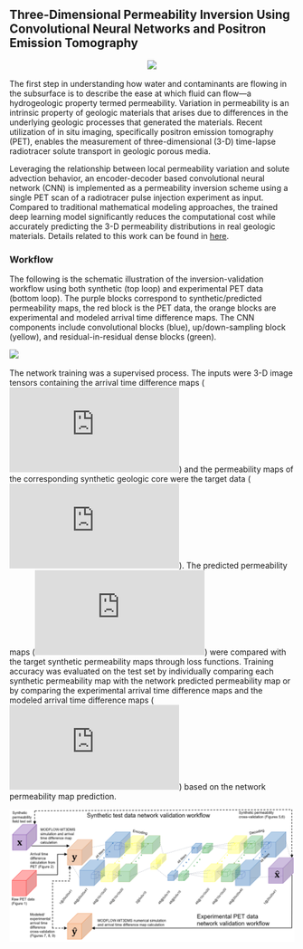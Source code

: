 ## Three-Dimensional Permeability Inversion Using Convolutional Neural Networks and Positron Emission Tomography
<p align="center">
<img src="./Figures/f7.jpg" width="800px"></img>
</p>

The first step in understanding how water and contaminants are flowing in the subsurface is to describe the ease at which fluid can flow—a hydrogeologic property termed permeability. Variation in permeability is an intrinsic property of geologic materials that arises due to differences in the underlying geologic processes that generated the materials. Recent utilization of in situ imaging, specifically positron emission tomography (PET), enables the measurement of three-dimensional (3-D) time-lapse radiotracer solute transport in geologic porous media. 

Leveraging the relationship between local permeability variation and solute advection behavior, an encoder-decoder based convolutional neural network (CNN) is implemented as a permeability inversion scheme using a single PET scan of a radiotracer pulse injection experiment as input. Compared to traditional mathematical modeling approaches, the trained deep learning model significantly reduces the computational cost while accurately predicting the 3-D permeability distributions in real geologic materials. Details related to this work can be found in <a href="https://doi.org/10.1029/2021WR031554">here</a>.

### Workflow
The following is the schematic illustration of the inversion-validation workflow using both synthetic (top loop) and experimental PET data (bottom loop). The purple blocks correspond to synthetic/predicted permeability maps, the red block is the PET data, the orange blocks are experimental and modeled arrival time difference maps. The CNN components include convolutional blocks (blue), up/down-sampling block (yellow), and residual-in-residual dense blocks (green).

<img src="https://render.githubusercontent.com/render/math?math=y">

The network training was a supervised process. The inputs were 3-D image tensors containing the arrival time difference maps (![equation](http://www.sciweavers.org/tex2img.php?eq=%5Cpmb%7By%7D&bc=White&fc=Black&im=jpg&fs=12&ff=arev&edit=0)) and the permeability maps of the corresponding synthetic geologic core were the target data (![equation](http://www.sciweavers.org/tex2img.php?eq=%5Cpmb%7Bx%7D&bc=White&fc=Black&im=jpg&fs=12&ff=arev&edit=0)). The predicted permeability maps (![equation](http://www.sciweavers.org/tex2img.php?eq=%5Cpmb%7B%5Chat%7Bx%7D%7D&bc=White&fc=Black&im=jpg&fs=12&ff=arev&edit=0)) were compared with the target synthetic permeability maps through loss functions. Training accuracy was evaluated on the test set by individually comparing each synthetic permeability map with the network predicted permeability map or by comparing the experimental arrival time difference maps and the modeled arrival time difference maps (![equation](http://www.sciweavers.org/tex2img.php?eq=%5Cpmb%7B%5Chat%7By%7D%7D&bc=White&fc=Black&im=png&fs=12&ff=mathdesign&edit=0)) based on the network permeability map prediction.
<p align="center">
<img src="./Figures/workflow_figv2.jpg" width="800px"></img>
</p>

